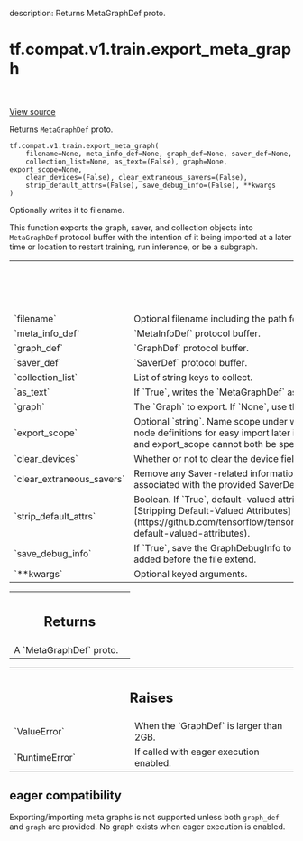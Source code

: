description: Returns MetaGraphDef proto.

<div itemscope itemtype="http://developers.google.com/ReferenceObject">
<meta itemprop="name" content="tf.compat.v1.train.export_meta_graph" />
<meta itemprop="path" content="Stable" />
</div>

# tf.compat.v1.train.export_meta_graph

<!-- Insert buttons and diff -->

<table class="tfo-notebook-buttons tfo-api nocontent" align="left">

</table>

<a target="_blank" href="/code/stable/tensorflow/python/training/saver.py">View source</a>



Returns `MetaGraphDef` proto.

<pre class="devsite-click-to-copy prettyprint lang-py tfo-signature-link">
<code>tf.compat.v1.train.export_meta_graph(
    filename=None, meta_info_def=None, graph_def=None, saver_def=None,
    collection_list=None, as_text=(False), graph=None, export_scope=None,
    clear_devices=(False), clear_extraneous_savers=(False),
    strip_default_attrs=(False), save_debug_info=(False), **kwargs
)
</code></pre>



<!-- Placeholder for "Used in" -->

Optionally writes it to filename.

This function exports the graph, saver, and collection objects into
`MetaGraphDef` protocol buffer with the intention of it being imported
at a later time or location to restart training, run inference, or be
a subgraph.

<!-- Tabular view -->
 <table class="responsive fixed orange">
<colgroup><col width="214px"><col></colgroup>
<tr><th colspan="2"><h2 class="add-link">Args</h2></th></tr>

<tr>
<td>
`filename`
</td>
<td>
Optional filename including the path for writing the generated
`MetaGraphDef` protocol buffer.
</td>
</tr><tr>
<td>
`meta_info_def`
</td>
<td>
`MetaInfoDef` protocol buffer.
</td>
</tr><tr>
<td>
`graph_def`
</td>
<td>
`GraphDef` protocol buffer.
</td>
</tr><tr>
<td>
`saver_def`
</td>
<td>
`SaverDef` protocol buffer.
</td>
</tr><tr>
<td>
`collection_list`
</td>
<td>
List of string keys to collect.
</td>
</tr><tr>
<td>
`as_text`
</td>
<td>
If `True`, writes the `MetaGraphDef` as an ASCII proto.
</td>
</tr><tr>
<td>
`graph`
</td>
<td>
The `Graph` to export. If `None`, use the default graph.
</td>
</tr><tr>
<td>
`export_scope`
</td>
<td>
Optional `string`. Name scope under which to extract the
subgraph. The scope name will be striped from the node definitions for
easy import later into new name scopes. If `None`, the whole graph is
exported. graph_def and export_scope cannot both be specified.
</td>
</tr><tr>
<td>
`clear_devices`
</td>
<td>
Whether or not to clear the device field for an `Operation`
or `Tensor` during export.
</td>
</tr><tr>
<td>
`clear_extraneous_savers`
</td>
<td>
Remove any Saver-related information from the graph
(both Save/Restore ops and SaverDefs) that are not associated with the
provided SaverDef.
</td>
</tr><tr>
<td>
`strip_default_attrs`
</td>
<td>
Boolean. If `True`, default-valued attributes will be
removed from the NodeDefs. For a detailed guide, see
[Stripping Default-Valued Attributes](https://github.com/tensorflow/tensorflow/blob/master/tensorflow/python/saved_model/README.md#stripping-default-valued-attributes).
</td>
</tr><tr>
<td>
`save_debug_info`
</td>
<td>
If `True`, save the GraphDebugInfo to a separate file,
which in the same directory of filename and with `_debug` added before the
file extend.
</td>
</tr><tr>
<td>
`**kwargs`
</td>
<td>
Optional keyed arguments.
</td>
</tr>
</table>



<!-- Tabular view -->
 <table class="responsive fixed orange">
<colgroup><col width="214px"><col></colgroup>
<tr><th colspan="2"><h2 class="add-link">Returns</h2></th></tr>
<tr class="alt">
<td colspan="2">
A `MetaGraphDef` proto.
</td>
</tr>

</table>



<!-- Tabular view -->
 <table class="responsive fixed orange">
<colgroup><col width="214px"><col></colgroup>
<tr><th colspan="2"><h2 class="add-link">Raises</h2></th></tr>

<tr>
<td>
`ValueError`
</td>
<td>
When the `GraphDef` is larger than 2GB.
</td>
</tr><tr>
<td>
`RuntimeError`
</td>
<td>
If called with eager execution enabled.
</td>
</tr>
</table>




 <section><devsite-expandable expanded>
 <h2 class="showalways">eager compatibility</h2>

Exporting/importing meta graphs is not supported unless both `graph_def` and
`graph` are provided. No graph exists when eager execution is enabled.


 </devsite-expandable></section>

